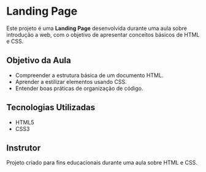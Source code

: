 <h1>Landing Page</h1>

<p>
Este projeto é uma <strong>Landing Page</strong> desenvolvida durante uma aula sobre introdução a web, com o objetivo de apresentar conceitos básicos de HTML e CSS.
</p>

<h2>Objetivo da Aula</h2>
<ul>
  <li>Compreender a estrutura básica de um documento HTML.</li>
  <li>Aprender a estilizar elementos usando CSS.</li>
  <li>Entender boas práticas de organização de código.</li>
</ul>

<h2>Tecnologias Utilizadas</h2>
<ul>
  <li>HTML5</li>
  <li>CSS3</li>
</ul>


<h2>Instrutor</h2>
<p>
Projeto criado para fins educacionais durante uma aula sobre HTML e CSS.
</p>

